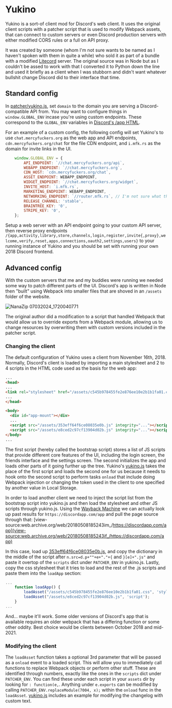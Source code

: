 # Yukino

Yukino is a sort-of client mod for Discord's web client. It uses the original client scripts with a patcher script that is used to modify Webpack assets, that can connect to custom servers or even Discord production servers with either modified CORS rules or a full on API proxy.

It was created by someone (whom I'm not sure wants to be named as I haven't spoken with them in quite a while) who sold it as part of a bundle with a modified [Litecord](https://gitlab.com/litecord) server. The original source was in Node but as I couldn't be assed to work with that I converted it to Python down the line and used it briefly as a client when I was stubborn and didn't want whatever bullshit change Discord did to their interface that time.

## Standard config

In [patcher/yukino.js](patcher/yukino.js), set `domain` to the domain you are serving a Discord-compatible API from. You may want to configure things in `window.GLOBAL_ENV` incase you're using custom endpoints. These correspond to the `GLOBAL_ENV` variables in [Discord's /app HTML](view-source:https://web.archive.org/web/20181201052808im_/discordapp.com/app).

For an example of a custom config, the following config will set Yukino's to use `chat.mercyfuckers.org` as the web app and API endpoints, `cdn.mercyfuckers.org/chat` for the file CDN endpoint, and `i.mfk.rs` as the domain for invite links in the UI.
```js
    window.GLOBAL_ENV = {
        API_ENDPOINT: `//chat.mercyfuckers.org/api`,
        WEBAPP_ENDPOINT: `//chat.mercyfuckers.org`,
        CDN_HOST: `cdn.mercyfuckers.org/chat`,
        ASSET_ENDPOINT: WEBAPP_ENDPOINT,
        WIDGET_ENDPOINT: `//chat.mercyfuckers.org/widget`,
        INVITE_HOST: `i.mfk.rs`,
        MARKETING_ENDPOINT: WEBAPP_ENDPOINT,
        NETWORKING_ENDPOINT: `//router.mfk.rs`, // I'm not sure what this is used for
        RELEASE_CHANNEL: 'stable',
        BRAINTREE_KEY: '0',
        STRIPE_KEY: '0',
    };
```

Setup a web server with an API endpoint going to your custom API server, then reverse proxy endpoints `/{app,activity,library,store,channels,login,register,invite{,proxy},welcome,verify,reset,apps,connections,oauth2,settings,users}` to your running instance of Yukino and you should be set with running your own 2018 Discord frontend.

## Advanced config

With the custom servers that me and my buddies were running we needed some way to patch different parts of the UI. Discord's app is written in Node then "built" using Webpack into smaller files that are shoved in an `/assets` folder of the website.

![NanaZip 07032024_1720040771](https://github.com/samicrusader/yukino/assets/89530830/af7b0074-bd2a-4cba-bd6a-f7b165f6fae6)

The original author did a modification to a script that handled Webpack that would allow us to override exports from a Webpack module, allowing us to change resources by overwriting them with custom versions included in the patcher script.

### Changing the client

The default configuration of Yukino uses a client from November 16th, 2018. Normally, Discord's client is loaded by importing a main stylesheet and 2 to 4 scripts in the HTML code used as the basis for the web app:

```html
...
<head>
...
<link rel="stylesheet" href="/assets/c545b978455fe2e876ee10e2b1b1fa01.css" integrity="...">
...
</head>

<body>
  <div id="app-mount"></div>
  ...
  <script src="/assets/353eff64f6ce08035e0b.js" integrity="..."></script>
  <script src="/assets/e8ced2c97cf13904d02b.js" integrity="..."></script>
</body>
...
```

The first script (hereby called the bootstrap script) stores a list of JS scripts that provide different core features of the UI, including the login screen, the friends interface and the settings screen. The second initializes the app and loads other parts of it going further up the tree. Yukino's [yukino.js](patcher/yukino.js) takes the place of the first script and loads the second one for us because it needs to hook onto the second script to perform tasks `onload` that include doing Webpack injection or changing the token used in the client to one specified by another value in Local Storage.

In order to load another client we need to inject the script list from the bootstrap script into yukino.js and then load the stylesheet and other JS scripts through yukino.js. Using the [Wayback Machine](https://web.archive.org/) we can actually look up past results for `https://discordapp.com/app` and pull the page source through that: [view-source:web.archive.org/web/20180508185243im_/https://discordapp.com/app](view-source:web.archive.org/web/20180508185243if_/https://discordapp.com/app)

In this case, load up [353eff64f6ce08035e0b.js](https://web.archive.org/web/20180508185243js_/https://discordapp.com/assets/353eff64f6ce08035e0b.js), and copy the dictionary in the middle of the script after `n.src=d.p+""+e+"."+{` and `}[e]+".js"` and paste it overtop of the `scripts` dict under `PATCHER_ENV` in yukino.js. Lastly, copy the css stylesheet that it tries to load and the rest of the .js scripts and paste them into the `loadApp` section:

```js
...
    function loadApp() {
        loadAsset("/assets/c545b978455fe2e876ee10e2b1b1fa01.css", 'stylesheet');
        loadAsset("/assets/e8ced2c97cf13904d02b.js", 'script');
    }
...
```

And... maybe it'll work. Some older versions of Discord's app that is available requires an older webpack that has a differing function or some other oddity. Best choice would be clients between October 2018 and mid-2021.

### Modifying the client

The `loadAsset` function takes a optional 3rd parameter that will be passed as a `onload` event to a loaded script. This will allow you to immediately call functions to replace Webpack objects or perform other stuff. These are identified through numbers, exactly like the ones in the `scripts` dict under `PATCHER_ENV`. You can find these under each script in your `assets` dir by looking for `: function(e,`. Anything under `e.exports` can be modified by calling `PATCHER_ENV.replaceModule(7004, x);` within the `onload` func in the `loadAsset`. [yukino.js](patcher/yukino.js) includes an example for modifying the changelog with custom text.
